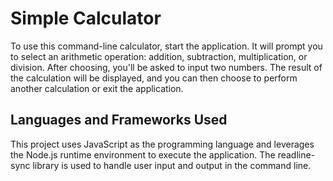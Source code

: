 # Simple Calculator

To use this command-line calculator, start the application. It will prompt you to select an arithmetic operation: addition, subtraction, multiplication, or division. 
After choosing, you'll be asked to input two numbers. The result of the calculation will be displayed, and you can then choose to perform another calculation or exit the application.

## Languages and Frameworks Used
This project uses JavaScript as the programming language and leverages the Node.js runtime environment to execute the application. The readline-sync library is used to handle user input and output in the command line.
